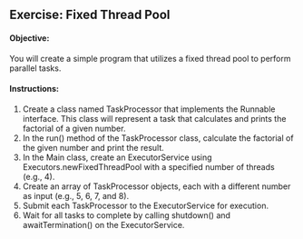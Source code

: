 ## Exercise: Fixed Thread Pool

#### Objective:

You will create a simple program that utilizes a fixed thread pool to perform parallel tasks.

#### Instructions:

1.	Create a class named TaskProcessor that implements the Runnable interface. This class will represent a task that calculates and prints the factorial of a given number.
2.	In the run() method of the TaskProcessor class, calculate the factorial of the given number and print the result.
3.	In the Main class, create an ExecutorService using Executors.newFixedThreadPool with a specified number of threads (e.g., 4).
4.	Create an array of TaskProcessor objects, each with a different number as input (e.g., 5, 6, 7, and 8).
5.	Submit each TaskProcessor to the ExecutorService for execution.
6.	Wait for all tasks to complete by calling shutdown() and awaitTermination() on the ExecutorService.
